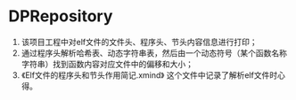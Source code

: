 # DPRepository
1. 该项目工程中对elf文件的文件头、程序头、节头内容信息进行打印；
2. 通过程序头解析哈希表、动态字符串表，然后由一个动态符号（某个函数名称字符串）找到函数内容对应文件中的偏移和大小；
3. 《Elf文件的程序头和节头作用简记.xmind》 这个文件中记录了解析elf文件时心得。
